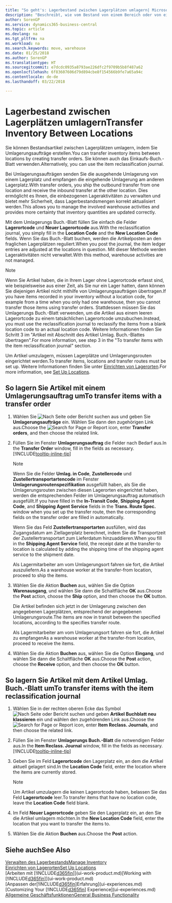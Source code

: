 ```yaml
---
title: "So geht's: Lagerbestand zwischen Lagerplätzen umlagern| Microsoft Docs"
description: "Beschreibt, wie vom Bestand von einem Bereich oder von einem Lager an einen anderen Ort umgebucht wird, entweder mit dem Umlagerungs Buch.-Blatt mit oder den Umlagerungsaufträgen."
author: SorenGP
ms.service: dynamics365-business-central
ms.topic: article
ms.devlang: na
ms.tgt_pltfrm: na
ms.workload: na
ms.search.keywords: move, warehouse
ms.date: 01/25/2018
ms.author: SorenGP
ms.translationtype: HT
ms.sourcegitcommit: e7dcdc0935a8793ae226dfc2f9709b5b8f487a62
ms.openlocfilehash: 6f83607606d79d894cbe8f154566b9fe7a65a94c
ms.contentlocale: de-de
ms.lasthandoff: 03/22/2018

---
```

# <a name="transfer-inventory-between-locations"></a><span data-ttu-id="4f54b-103">Lagerbestand zwischen Lagerplätzen umlagern</span><span class="sxs-lookup"><span data-stu-id="4f54b-103">Transfer Inventory Between Locations</span></span>
<span data-ttu-id="4f54b-104">Sie können Bestandsartikel zwischen Lagerplätzen umlagern, indem Sie Umlagerungsaufträge erstellen.</span><span class="sxs-lookup"><span data-stu-id="4f54b-104">You can transfer inventory items between locations by creating transfer orders.</span></span> <span data-ttu-id="4f54b-105">Sie können auch das Einkaufs-Buch.-Blatt verwenden.</span><span class="sxs-lookup"><span data-stu-id="4f54b-105">Alternatively, you can use the item reclassification journal.</span></span>

<span data-ttu-id="4f54b-106">Bei Umlagerungsaufträgen senden Sie die ausgehende Umlagerung von einem Lagerplatz und empfangen die eingehende Umlagerung am anderen Lagerplatz.</span><span class="sxs-lookup"><span data-stu-id="4f54b-106">With transfer orders, you ship the outbound transfer from one location and receive the inbound transfer at the other location.</span></span> <span data-ttu-id="4f54b-107">Dies ermöglicht es Ihnen, die einbezogenen Lageraktivitäten zu verwalten und bietet mehr Sicherheit, dass Lagerbestandsmengen korrekt aktualisiert werden.</span><span class="sxs-lookup"><span data-stu-id="4f54b-107">This allows you to manage the involved warehouse activities and provides more certainty that inventory quantities are updated correctly.</span></span>

<span data-ttu-id="4f54b-108">Mit dem Umlagerungs Buch.-Blatt füllen Sie einfach die Felder **Lagerortcode** und **Neuer Lagerortcode** aus.</span><span class="sxs-lookup"><span data-stu-id="4f54b-108">With the reclassification journal, you simply fill in the **Location Code** and the **New Location Code** fields.</span></span> <span data-ttu-id="4f54b-109">Wenn Sie das Buch.-Blatt buchen, werden die Artikelposten an den fraglichen Lagerplätzen reguliert.</span><span class="sxs-lookup"><span data-stu-id="4f54b-109">When you post the journal, the item ledger entries are adjusted at the locations in question.</span></span> <span data-ttu-id="4f54b-110">Mit dieser Methode werden Lageraktivitäten nicht verwaltet.</span><span class="sxs-lookup"><span data-stu-id="4f54b-110">With this method, warehouse activities are not managed.</span></span>

> [!NOTE]  
>   <span data-ttu-id="4f54b-111">Wenn Sie Artikel haben, die in Ihrem Lager ohne Lagerortcode erfasst sind, wie beispielsweise aus einer Zeit, als Sie nur ein Lager hatten, dann können Sie diejenigen Artikel nicht mithilfe von Umlagerungsaufträgen übertragen.</span><span class="sxs-lookup"><span data-stu-id="4f54b-111">If you have items recorded in your inventory without a location code, for example from a time when you only had one warehouse, then you cannot transfer those items using transfer orders.</span></span> <span data-ttu-id="4f54b-112">Stattdessen müssen Sie das Umlagerungs Buch.-Blatt verwenden, um die Artikel aus einem leeren Lagerortcode zu einem tatsächlichen Lagerortcode umzubuchen.</span><span class="sxs-lookup"><span data-stu-id="4f54b-112">Instead, you must use the reclassification journal to reclassify the items from a blank location code to an actual location code.</span></span>  <span data-ttu-id="4f54b-113">Weitere Informationen finden Sie Schritt 3 im "Artikel mit Abschnitt des Artikel Umlag. Buch.-Blattes übertragen".</span><span class="sxs-lookup"><span data-stu-id="4f54b-113">For more information, see step 3 in the "To transfer items with the item reclassification journal" section.</span></span>

<span data-ttu-id="4f54b-114">Um Artikel umzulagern, müssen Lagerplätze und Umlagerungsrouten eingerichtet werden.</span><span class="sxs-lookup"><span data-stu-id="4f54b-114">To transfer items, locations and transfer routes must be set up.</span></span> <span data-ttu-id="4f54b-115">Weitere Informationen finden Sie unter [Einrichten von Lagerorten](inventory-how-setup-locations.md).</span><span class="sxs-lookup"><span data-stu-id="4f54b-115">For more information, see [Set Up Locations](inventory-how-setup-locations.md).</span></span>

## <a name="to-transfer-items-with-a-transfer-order"></a><span data-ttu-id="4f54b-116">So lagern Sie Artikel mit einem Umlagerungsauftrag um</span><span class="sxs-lookup"><span data-stu-id="4f54b-116">To transfer items with a transfer order</span></span>
1. <span data-ttu-id="4f54b-117">Wählen Sie ![Nach Seite oder Bericht suchen](media/ui-search/search_small.png "Symbol nach Seite oder Bericht suchen ") aus und geben Sie **Umlagerungsaufträge** ein. Wählen Sie dann den zugehörigen Link aus.</span><span class="sxs-lookup"><span data-stu-id="4f54b-117">Choose the ![Search for Page or Report](media/ui-search/search_small.png "Search for Page or Report icon") icon, enter **Transfer orders**, and then choose the related link.</span></span>
2. <span data-ttu-id="4f54b-118">Füllen Sie im Fenster **Umlagerungsauftrag** die Felder nach Bedarf aus.</span><span class="sxs-lookup"><span data-stu-id="4f54b-118">In the **Transfer Order** window, fill in the fields as necessary.</span></span> [!INCLUDE[tooltip-inline-tip](includes/tooltip-inline-tip_md.md)]

    > [!NOTE]  
    >   <span data-ttu-id="4f54b-119">Wenn Sie die Felder **Umlag. in Code**, **Zustellercode** und **Zustellertransportartencode** im Fenster **Umlagerungsroutenspezifikation** ausgefüllt haben, als Sie die Umlagerungsrouten zwischen diesen Lagerorten eingerichtet haben, werden die entsprechenden Felder im Umlagerungsauftrag automatisch ausgefüllt.</span><span class="sxs-lookup"><span data-stu-id="4f54b-119">If you have filled in the **In-Transit Code**, **Shipping Agent Code**, and **Shipping Agent Service** fields in the **Trans. Route Spec.** window when you set up the transfer route, then the corresponding fields on the transfer order are filled in automatically.</span></span>

    <span data-ttu-id="4f54b-120">Wenn Sie das Feld **Zustellertransportarten** ausfüllen, wird das Zugangsdatum am Ziellagerplatz berechnet, indem Sie die Transportzeit der Zustellertransportart zum Lieferdatum hinzuaddieren.</span><span class="sxs-lookup"><span data-stu-id="4f54b-120">When you fill in the **Shipping Agent Service** field, the receipt date at the transfer-to location is calculated by adding the shipping time of the shipping agent service to the shipment date.</span></span>

    <span data-ttu-id="4f54b-121">Als Lagermitarbeiter am vom Umlagerungsort fahren sie fort, die Artikel auszuliefern.</span><span class="sxs-lookup"><span data-stu-id="4f54b-121">As a warehouse worker at the transfer-from location, proceed to ship the items.</span></span>
3. <span data-ttu-id="4f54b-122">Wählen Sie die Aktion **Buchen** aus, wählen Sie die Option **Warenausgang**, und wählen Sie dann die Schaltfläche **OK** aus.</span><span class="sxs-lookup"><span data-stu-id="4f54b-122">Choose the **Post** action, choose the **Ship** option, and then choose the **OK** button.</span></span>

    <span data-ttu-id="4f54b-123">Die Artikel befinden sich jetzt in der Umlagerung zwischen den angegebenen Lagerplätzen, entsprechend der angegebenen Umlagerungsroute.</span><span class="sxs-lookup"><span data-stu-id="4f54b-123">The items are now in transit between the specified locations, according to the specifies transfer route.</span></span>

    <span data-ttu-id="4f54b-124">Als Lagermitarbeiter am vom Umlagerungsort fahren sie fort, die Artikel zu empfangen</span><span class="sxs-lookup"><span data-stu-id="4f54b-124">As a warehouse worker at the transfer-from location, proceed to receive the items.</span></span>
4. <span data-ttu-id="4f54b-125">Wählen Sie die Aktion **Buchen** aus, wählen Sie die Option **Eingang**, und wählen Sie dann die Schaltfläche **OK** aus.</span><span class="sxs-lookup"><span data-stu-id="4f54b-125">Choose the **Post** action, choose the **Receive** option, and then choose the **OK** button.</span></span>

## <a name="to-transfer-items-with-the-item-reclassification-journal"></a><span data-ttu-id="4f54b-126">So lagern Sie Artikel mit dem Artikel Umlag. Buch.-Blatt um</span><span class="sxs-lookup"><span data-stu-id="4f54b-126">To transfer items with the item reclassification journal</span></span>
1. <span data-ttu-id="4f54b-127">Wählen Sie in der rechten oberen Ecke das Symbol ![Nach Seite oder Bericht suchen](media/ui-search/search_small.png "Nach Seite oder Bericht suchen") und geben **Artikel Buchblatt neu klassieren** ein und wählen den zugehörenden Link aus.</span><span class="sxs-lookup"><span data-stu-id="4f54b-127">Choose the ![Search for Page or Report](media/ui-search/search_small.png "Search for Page or Report icon") icon, enter **Item Reclass. Journals**, and then choose the related link.</span></span>
2. <span data-ttu-id="4f54b-128">Füllen Sie im Fenster **Umlagerungs Buch.-Blatt** die notwendigen Felder aus.</span><span class="sxs-lookup"><span data-stu-id="4f54b-128">In the **Item Reclass. Journal** window, fill in the fields as necessary.</span></span> [!INCLUDE[tooltip-inline-tip](includes/tooltip-inline-tip_md.md)]
3. <span data-ttu-id="4f54b-129">Geben Sie im Feld **Lagerortcode** den Lagerplatz ein, an dem die Artikel aktuell gelagert sind.</span><span class="sxs-lookup"><span data-stu-id="4f54b-129">In the **Location Code** field, enter the location where the items are currently stored.</span></span>

    > [!NOTE]  
    >   <span data-ttu-id="4f54b-130">Um Artikel umzulagern die keinen Lagerortcode haben, belassen Sie das Feld **Lagerortcode** leer.</span><span class="sxs-lookup"><span data-stu-id="4f54b-130">To transfer items that have no location code, leave the **Location Code** field blank.</span></span>
4. <span data-ttu-id="4f54b-131">Im Feld **Neuer Lagerortcode** geben Sie den Lagerplatz ein, an den Sie die Artikel umlagern möchten.</span><span class="sxs-lookup"><span data-stu-id="4f54b-131">In the **New Location Code** field, enter the location that you want to transfer the items to.</span></span>
5. <span data-ttu-id="4f54b-132">Wählen Sie die Aktion **Buchen** aus.</span><span class="sxs-lookup"><span data-stu-id="4f54b-132">Choose the **Post** action.</span></span>

## <a name="see-also"></a><span data-ttu-id="4f54b-133">Siehe auch</span><span class="sxs-lookup"><span data-stu-id="4f54b-133">See Also</span></span>
[<span data-ttu-id="4f54b-134">Verwalten des Lagerbestands</span><span class="sxs-lookup"><span data-stu-id="4f54b-134">Manage Inventory</span></span>](inventory-manage-inventory.md)  
[<span data-ttu-id="4f54b-135">Einrichten von Lagerorten</span><span class="sxs-lookup"><span data-stu-id="4f54b-135">Set Up Locations</span></span>](inventory-how-setup-locations.md)  
<span data-ttu-id="4f54b-136">[Arbeiten mit [!INCLUDE[d365fin](includes/d365fin_md.md)]](ui-work-product.md)</span><span class="sxs-lookup"><span data-stu-id="4f54b-136">[Working with [!INCLUDE[d365fin](includes/d365fin_md.md)]](ui-work-product.md)</span></span>  
<span data-ttu-id="4f54b-137">[Anpassen der[!INCLUDE[d365fin](includes/d365fin_md.md)]Erfahrung](ui-experiences.md)</span><span class="sxs-lookup"><span data-stu-id="4f54b-137">[Customizing Your [!INCLUDE[d365fin](includes/d365fin_md.md)] Experience](ui-experiences.md)</span></span>  
[<span data-ttu-id="4f54b-138">Allgemeine Geschäftsfunktionen</span><span class="sxs-lookup"><span data-stu-id="4f54b-138">General Business Functionality</span></span>](ui-across-business-areas.md)

